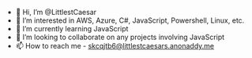 - 👋 Hi, I’m @LittlestCaesar
- 👀 I’m interested in AWS, Azure, C#, JavaScript, Powershell, Linux, etc.
- 🌱 I’m currently learning JavaScript
- 💞️ I’m looking to collaborate on any projects involving JavaScript
- 📫 How to reach me - skcqjtb6@littlestcaesars.anonaddy.me

